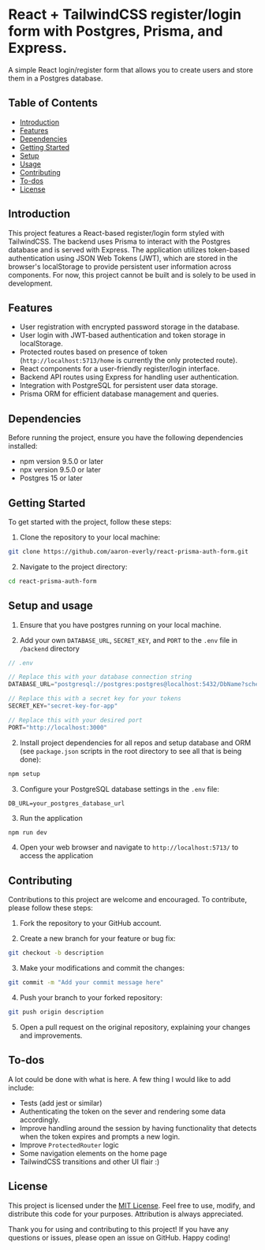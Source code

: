 
# React + TailwindCSS register/login form with Postgres, Prisma, and Express.
A simple React login/register form that allows you to create users and store them in a Postgres database.

## Table of Contents
- [Introduction](#introduction)
- [Features](#features)
- [Dependencies](#dependencies)
- [Getting Started](#getting-started)
- [Setup](#setup)
- [Usage](#usage)
- [Contributing](#contributing)
- [To-dos](#to-dos)
- [License](#license)

## Introduction

This project features a React-based register/login form styled with TailwindCSS. The backend uses Prisma to interact with the Postgres database and is served with Express. The application utilizes token-based authentication using JSON Web Tokens (JWT), which are stored in the browser's localStorage to provide persistent user information across components. For now, this project cannot be built and is solely to be used in development. 

## Features

- User registration with encrypted password storage in the database.
- User login with JWT-based authentication and token storage in localStorage.
- Protected routes based on presence of token (`http://localhost:5713/home` is currently the only protected route). 
- React components for a user-friendly register/login interface.
- Backend API routes using Express for handling user authentication.
- Integration with PostgreSQL for persistent user data storage.
- Prisma ORM for efficient database management and queries.

## Dependencies

Before running the project, ensure you have the following dependencies installed:

- npm version 9.5.0 or later
- npx version 9.5.0 or later
- Postgres 15 or later

## Getting Started

To get started with the project, follow these steps:

1. Clone the repository to your local machine:

```bash
git clone https://github.com/aaron-everly/react-prisma-auth-form.git
```

2. Navigate to the project directory:

```bash
cd react-prisma-auth-form
```

## Setup and usage
1. Ensure that you have postgres running on your local machine.

2. Add your own `DATABASE_URL`, `SECRET_KEY`, and `PORT` to the `.env` file in `/backend` directory

```javascript
// .env

// Replace this with your database connection string
DATABASE_URL="postgresql://postgres:postgres@localhost:5432/DbName?schema=public"

// Replace this with a secret key for your tokens
SECRET_KEY="secret-key-for-app"

// Replace this with your desired port 
PORT="http://localhost:3000"
```

2. Install project dependencies for all repos and setup database and ORM (see `package.json`  scripts in the root directory to see all that is being done):

```bash
npm setup
```


3. Configure your PostgreSQL database settings in the `.env` file:

```plaintext
DB_URL=your_postgres_database_url
```

3. Run the application

```bash
npm run dev
```

4. Open your web browser and navigate to `http://localhost:5713/` to access the application 


## Contributing

Contributions to this project are welcome and encouraged. To contribute, please follow these steps:

1. Fork the repository to your GitHub account.

2. Create a new branch for your feature or bug fix:

```bash
git checkout -b description
```

3. Make your modifications and commit the changes:

```bash
git commit -m "Add your commit message here"
```

4. Push your branch to your forked repository:

```bash
git push origin description
```

5. Open a pull request on the original repository, explaining your changes and improvements.

## To-dos

A lot could be done with what is here. A few thing I would like to add include:

- Tests (add jest or similar)
- Authenticating the token on the sever and rendering some data accordingly. 
- Improve handling around the session by having functionality that detects when the token expires and prompts a new login.
- Improve `ProtectedRouter` logic
- Some navigation elements on the home page
- TailwindCSS transitions and other UI flair :)


## License

This project is licensed under the [MIT License](LICENSE). Feel free to use, modify, and distribute this code for your purposes. Attribution is always appreciated.

Thank you for using and contributing to this project! If you have any questions or issues, please open an issue on GitHub. Happy coding!
